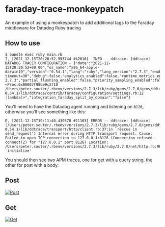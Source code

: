 # faraday-trace-monkeypatch

An example of using a monkeypatch to add additional tags to the Faraday middleware for Datadog Ruby tracing

## How to use

```
$ bundle exec ruby main.rb
I, [2021-12-15T20:20:52.953744 #42016]  INFO -- ddtrace: [ddtrace] DATADOG TRACER CONFIGURATION - {"date":"2021-12-15T20:20:52+00:00","os_name":"x86_64-apple-darwin19","version":"0.54.1","lang":"ruby","lang_version":"2.7.3","enabled":true,"service":"main","agent_url":"http://127.0.0.1:8126?timeout=30","debug":false,"analytics_enabled":false,"runtime_metrics_enabled":false,"integrations_loaded":"faraday@1.8.0","vm":"ruby-2.7.3","partial_flushing_enabled":false,"priority_sampling_enabled":false,"health_metrics_enabled":false,"integration_faraday_analytics_enabled":"false","integration_faraday_analytics_sample_rate":"1.0","integration_faraday_enabled":"true","integration_faraday_service_name":"faraday","integration_faraday_distributed_tracing":"true","integration_faraday_error_handler":"#<Proc:0x00007f98be9c2710 /Users/peter.souter/.rbenv/versions/2.7.3/lib/ruby/gems/2.7.0/gems/ddtrace-0.54.1/lib/ddtrace/contrib/faraday/configuration/settings.rb:12 (lambda)>","integration_faraday_split_by_domain":"false"}
```

You'll need to have the Datadog agent running and listening on `8126`, otherwise you'll see something like this:

```
E, [2021-12-15T19:11:40.439570 #21103] ERROR -- ddtrace: [ddtrace] (/Users/peter.souter/.rbenv/versions/2.7.3/lib/ruby/gems/2.7.0/gems/ddtrace-0.54.1/lib/ddtrace/transport/http/client.rb:37:in `rescue in send_request') Internal error during HTTP transport request. Cause: Failed to open TCP connection to 127.0.0.1:8126 (Connection refused - connect(2) for "127.0.0.1" port 8126) Location: /Users/peter.souter/.rbenv/versions/2.7.3/lib/ruby/2.7.0/net/http.rb:960:in `initialize'
```

You should then see two APM traces, one for get with a query string, the other for post with a body:

## Post

[![Post][1]][1]

## Get

[![Get][2]][2]

  [1]: https://i.stack.imgur.com/7FI4r.png
  [2]: https://i.stack.imgur.com/ZBy3l.png